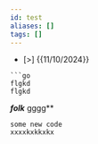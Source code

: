 ```yaml
---
id: test
aliases: []
tags: []
---
```


- [>] {{11/10/2024}}


```
```go
flgkd
flgkd
```
***folk*** 
gggg**

```
some new code
xxxxkxkkxkx

```

```
